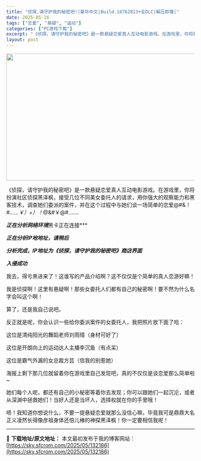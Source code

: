 ```yaml
---
title: "侦探,请守护我的秘密吧!|豪华中文|Build.18762813+全DLC|解压即撸|"
date: 2025-05-16
tags: ["恋爱", "悬疑", "运动"]
categories: ["PC游戏下载"]
excerpt: "《侦探，请守护我的秘密吧》是一款悬疑恋爱真人互动电影游戏。在游戏里，你将扮演社区侦探黑泽枫，接受几位不同美女委托人的请求，用你强大的观察能力和黑客技术，调查她们委派的案件，并在这个过程中与她们谈一场简单的恋爱@#&amp;！*#……￥）+）！*@&amp;#￥@#……. ***正在分析网络环境***&hellip;"
layout: post
---
```


<img class="aligncenter size-full wp-image-132183" src="https://sky.sfcrom.com/wp-content/uploads/2025/05/2025051608121450.webp" alt="" width="600" height="338" />

《侦探，请守护我的秘密吧》是一款悬疑恋爱真人互动电影游戏。在游戏里，你将扮演社区侦探黑泽枫，接受几位不同美女委托人的请求，用你强大的观察能力和黑客技术，调查她们委派的案件，并在这个过程中与她们谈一场简单的恋爱@#&amp;！*#……￥）+）！*@&amp;#￥@#…….

***正在分析网络环境***黑卡正在连接***

***正在分析IP地地址，请稍后***

***分析完成，IP地址为《侦探，请守护我的秘密吧》商店界面***

***入侵成功***

我去，得亏黑进来了！这谁写的产品介绍啊？这不仅仅是个简单的真人恋游好嘛！

我是侦探啊！这里有悬疑啊！那些女委托人们都有自己的秘密啊！要不然为什么名字会叫这个啊！

算了，还是我自己说吧。

反正就是呢，你会认识一些给你委派案件的女委托人，我把照片放下面了哈：

这位是清纯阳光的舞蹈老师刘雨晴（身材可好了）

这位是开朗向上的运动达人主播李沉鱼（有点呆）

这位是霸气外漏的女总裁方芸（信我的别惹她）

海报上剩下那几位就留着你在游戏里自己发现吧，真的不仅仅是谈恋爱那么简单啦~

她们每个人呢，都还有自己的小秘密等着你去发现；你可以跟她们一起沉沦，或者从深渊中拯救她们！当好人还是当坏人，选择权就在你的手里哦！

啧！我知道你想说什么，不要一提悬疑恋爱就那么没信心嘛，毕竟我可是鼎鼎大名正义凌然长得像彦祖身体还倍儿棒的神探黑泽枫！你一定要相信我呢！

---
📖 **下载地址/原文地址：** 本文最初发布于我的博客网站：[https://sky.sfcrom.com/2025/05/132186](https://sky.sfcrom.com/2025/05/132186)
